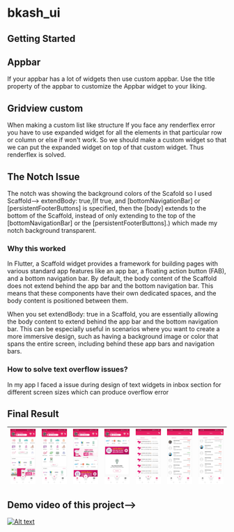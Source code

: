 # bkash_ui


## Getting Started

## Appbar

If your appbar has a lot of widgets then use custom appbar. Use the title property of the appbar to customize the 
Appbar widget to your liking.


## Gridview custom

When making a custom list like structure If you face any renderflex error you have to use expanded widget for all the elements in that particular row or column or else if won't work. So we should make a custom widget so that we can put the expanded widget on top of that custom widget. Thus renderflex is solved.


## The Notch Issue

The notch was showing the background colors of the Scafold so I used Scaffold--> extendBody: true,(If true, and [bottomNavigationBar] or [persistentFooterButtons] is specified, then the [body] extends to the bottom of the Scaffold, instead of only extending to the top of the [bottomNavigationBar] or the [persistentFooterButtons].)
which made my notch background transparent. 

### Why this worked 
In Flutter, a Scaffold widget provides a framework for building pages with various standard app features like an app bar, a floating action button (FAB), and a bottom navigation bar. By default, the body content of the Scaffold does not extend behind the app bar and the bottom navigation bar. This means that these components have their own dedicated spaces, and the body content is positioned between them.

When you set extendBody: true in a Scaffold, you are essentially allowing the body content to extend behind the app bar and the bottom navigation bar. This can be especially useful in scenarios where you want to create a more immersive design, such as having a background image or color that spans the entire screen, including behind these app bars and navigation bars.



### How to solve text overflow issues?


In my app I faced a issue during design of text widgets in inbox section for different screen sizes which can produce overflow error 




## Final Result

| ![Image 1](images/bk7.jpg) | ![Image 2](images/bk1.jpg) | ![Image 3](images/bk6.jpg) | ![Image 4](images/bk5.jpg) | ![Image 5](images/bk4.jpg) | ![Image 6](images/bk3.jpg) | ![Image 7](images/bk2.jpg) |
|:----------------------:|:----------------------:|:----------------------:|:----------------------:|:----------------------:|:----------------------:|:----------------------:|


## Demo video of this project-->
[![Alt text](https://img.youtube.com/vi/fzvb8dCL5Ow/0.jpg)](https://www.youtube.com/watch?v=fzvb8dCL5Ow)

